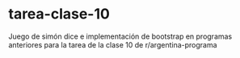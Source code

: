 # tarea-clase-10
Juego de simón dice e implementación de bootstrap en programas anteriores para la tarea de la clase 10 de r/argentina-programa
